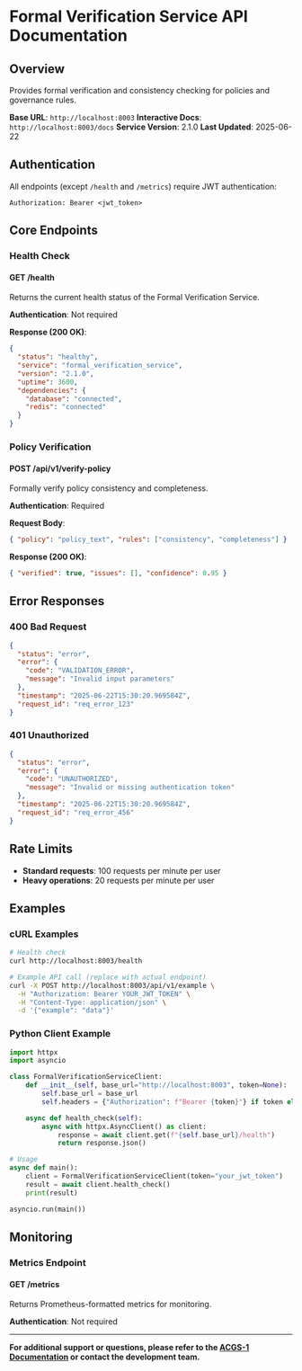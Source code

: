 # Formal Verification Service API Documentation

## Overview

Provides formal verification and consistency checking for policies and governance rules.

**Base URL**: `http://localhost:8003`
**Interactive Docs**: `http://localhost:8003/docs`
**Service Version**: 2.1.0
**Last Updated**: 2025-06-22

## Authentication

All endpoints (except `/health` and `/metrics`) require JWT authentication:

```http
Authorization: Bearer <jwt_token>
```

## Core Endpoints

### Health Check

#### GET /health

Returns the current health status of the Formal Verification Service.

**Authentication**: Not required

**Response (200 OK)**:

```json
{
  "status": "healthy",
  "service": "formal_verification_service",
  "version": "2.1.0",
  "uptime": 3600,
  "dependencies": {
    "database": "connected",
    "redis": "connected"
  }
}
```

### Policy Verification

#### POST /api/v1/verify-policy

Formally verify policy consistency and completeness.

**Authentication**: Required

**Request Body**:

```json
{ "policy": "policy_text", "rules": ["consistency", "completeness"] }
```

**Response (200 OK)**:

```json
{ "verified": true, "issues": [], "confidence": 0.95 }
```

## Error Responses

### 400 Bad Request

```json
{
  "status": "error",
  "error": {
    "code": "VALIDATION_ERROR",
    "message": "Invalid input parameters"
  },
  "timestamp": "2025-06-22T15:30:20.969584Z",
  "request_id": "req_error_123"
}
```

### 401 Unauthorized

```json
{
  "status": "error",
  "error": {
    "code": "UNAUTHORIZED",
    "message": "Invalid or missing authentication token"
  },
  "timestamp": "2025-06-22T15:30:20.969584Z",
  "request_id": "req_error_456"
}
```

## Rate Limits

- **Standard requests**: 100 requests per minute per user
- **Heavy operations**: 20 requests per minute per user

## Examples

### cURL Examples

```bash
# Health check
curl http://localhost:8003/health

# Example API call (replace with actual endpoint)
curl -X POST http://localhost:8003/api/v1/example \
  -H "Authorization: Bearer YOUR_JWT_TOKEN" \
  -H "Content-Type: application/json" \
  -d '{"example": "data"}'
```

### Python Client Example

```python
import httpx
import asyncio

class FormalVerificationServiceClient:
    def __init__(self, base_url="http://localhost:8003", token=None):
        self.base_url = base_url
        self.headers = {"Authorization": f"Bearer {token}"} if token else {}

    async def health_check(self):
        async with httpx.AsyncClient() as client:
            response = await client.get(f"{self.base_url}/health")
            return response.json()

# Usage
async def main():
    client = FormalVerificationServiceClient(token="your_jwt_token")
    result = await client.health_check()
    print(result)

asyncio.run(main())
```

## Monitoring

### Metrics Endpoint

#### GET /metrics

Returns Prometheus-formatted metrics for monitoring.

**Authentication**: Not required

---

**For additional support or questions, please refer to the [ACGS-1 Documentation](../README.md) or contact the development team.**
